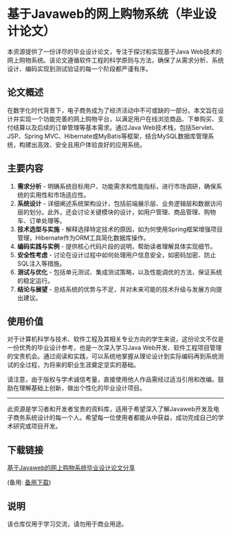 # 基于Javaweb的网上购物系统（毕业设计论文）

本资源提供了一份详尽的毕业设计论文，专注于探讨和实现基于Java Web技术的网上购物系统。该论文遵循软件工程的科学原则与方法，确保了从需求分析、系统设计、编码实现到测试验证的每一个阶段都严谨有序。

## 论文概述

在数字化时代背景下，电子商务成为了经济活动中不可或缺的一部分。本文旨在设计并实现一个功能完善的网上购物平台，以满足用户在线浏览商品、下单购买、支付结算以及后续的订单管理等基本需求。通过Java Web技术栈，包括Servlet、JSP、Spring MVC、Hibernate或MyBatis等框架，结合MySQL数据库管理系统，构建出高效、安全且用户体验良好的应用系统。

## 主要内容

1. **需求分析** - 明确系统目标用户、功能需求和性能指标，进行市场调研，确保系统的实用性和市场适应性。
2. **系统设计** - 详细阐述系统架构设计，包括前端展示层、业务逻辑层和数据访问层的划分。此外，还会讨论关键模块的设计，如用户管理、商品管理、购物车、订单处理等。
3. **技术选型与实施** - 解释选择特定技术的原因，如为何使用Spring框架增强项目管理，Hibernate作为ORM工具简化数据库操作。
4. **编码实践与实例** - 提供核心代码片段的说明，帮助读者理解具体实现细节。
5. **安全性考虑** - 讨论在设计过程中如何处理用户信息安全，如密码加密、防止SQL注入等措施。
6. **测试与优化** - 包括单元测试、集成测试策略，以及性能调优的方法，保证系统的稳定运行。
7. **结论与展望** - 总结系统的优势与不足，并对未来可能的技术升级与发展方向提出建议。

## 使用价值

对于计算机科学与技术、软件工程及其相关专业方向的学生来说，这份论文不仅是一份优秀的毕业设计参考，也是一次深入学习Java Web开发、软件工程项目管理的宝贵机会。通过阅读和实践，可以系统地掌握从理论设计到实际编码再到系统测试的全过程，为将来的职业生涯奠定坚实的基础。

请注意，由于版权与学术诚信考量，直接使用他人作品需经过适当引用和改编。鼓励在理解基础上创新，做出个性化的毕业设计项目。

---

此资源是学习者和开发者宝贵的资料库，适用于希望深入了解Javaweb开发及电子商务系统设计的每一个人。希望每一位使用者都能从中获益，成功完成自己的学术研究或项目开发。

## 下载链接
[基于Javaweb的网上购物系统毕业设计论文分享](https://pan.quark.cn/s/a6fa4b838b8f) 

(备用: [备用下载](https://pan.baidu.com/s/1T0qstGxktWQH3YrG9PItqg?pwd=1234))

## 说明

该仓库仅用于学习交流，请勿用于商业用途。
